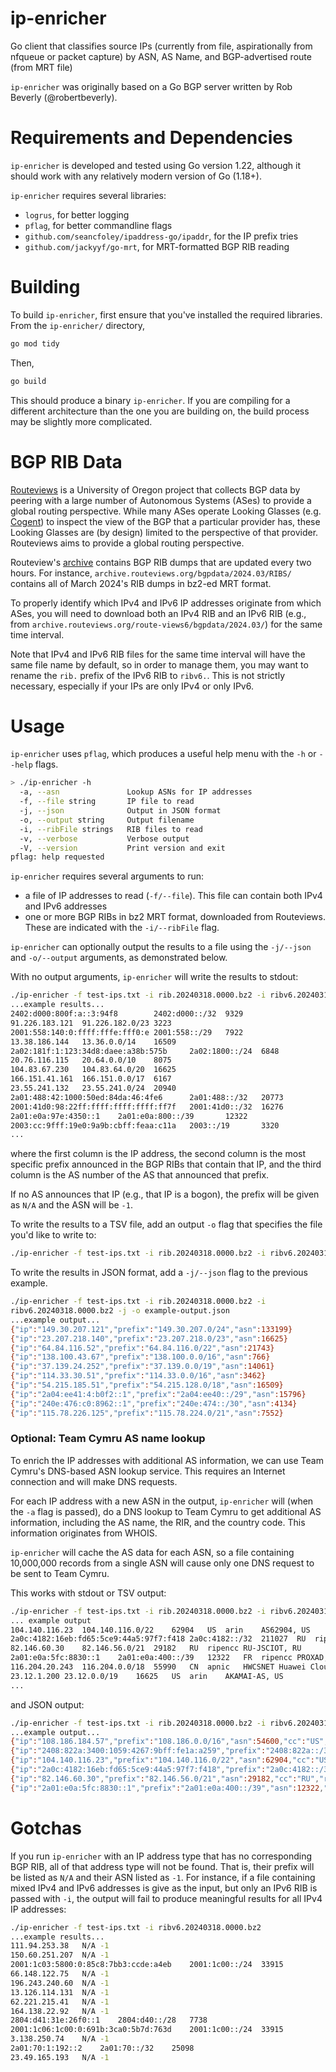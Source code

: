 # ip-enricher

Go client that classifies source IPs (currently from file, aspirationally from
nfqueue or packet capture) by ASN, AS Name, and BGP-advertised route (from MRT
file)

`ip-enricher` was originally based on a Go BGP server written by Rob Beverly
(@robertbeverly).

# Requirements and Dependencies

`ip-enricher` is developed and tested using Go version 1.22, although it should
work with any relatively modern version of Go (1.18+).

`ip-enricher` requires several libraries:

- `logrus`, for better logging
- `pflag`, for better commandline flags
- `github.com/seancfoley/ipaddress-go/ipaddr`, for the IP prefix tries 
- `github.com/jackyyf/go-mrt`, for MRT-formatted BGP RIB reading

# Building

To build `ip-enricher`, first ensure that you've installed the required libraries. From the `ip-enricher/` directory,

```bash
go mod tidy
```

Then, 

```bash
go build
```

This should produce a binary `ip-enricher`. If you are compiling for a different
architecture than the one you are building on, the build process may be slightly
more complicated.

# BGP RIB Data

[Routeviews](https://www.routeviews.org/) is a University of Oregon project that
collects BGP data by peering with a large number of Autonomous Systems (ASes) to
provide a global routing perspective. While many ASes operate Looking Glasses
(e.g. [Cogent](https://www.cogentco.com/en/looking-glass)) to inspect the view
of the BGP that a particular provider has, these Looking Glasses are (by design)
limited to the perspective of that provider. Routeviews aims to provide a global
routing perspective.

Routeview's [archive](https://archive.routeviews.org) contains BGP RIB dumps
that are updated every two hours. For instance, `archive.routeviews.org/bgpdata/2024.03/RIBS/` contains all of March 2024's RIB dumps in bz2-ed MRT format.

To properly identify which IPv4 and IPv6 IP addresses originate from which ASes,
you will need to download both an IPv4 RIB and an IPv6 RIB (e.g., from
`archive.routeviews.org/route-views6/bgpdata/2024.03/`) for the same time
interval.

Note that IPv4 and IPv6 RIB files for the same time interval will have the same
file name by default, so in order to manage them, you may want to rename the
`rib.` prefix of the IPv6 RIB to `ribv6.`. This is not strictly necessary,
especially if your IPs are only IPv4 or only IPv6.

# Usage

`ip-enricher` uses `pflag`, which produces a useful help menu with the `-h` or
`--help` flags.  

```bash
> ./ip-enricher -h
  -a, --asn               Lookup ASNs for IP addresses
  -f, --file string       IP file to read
  -j, --json              Output in JSON format
  -o, --output string     Output filename
  -i, --ribFile strings   RIB files to read
  -v, --verbose           Verbose output
  -V, --version           Print version and exit
pflag: help requested
```

`ip-enricher` requires several arguments to run:

- a file of IP addresses to read (`-f/--file`). This file can contain both IPv4
and IPv6 addresses
- one or more BGP RIBs in bz2 MRT format, downloaded from Routeviews. These are
indicated with the `-i/--ribFile` flag.

`ip-enricher` can optionally output the results to a file using the `-j/--json` and `-o/--output` arguments, as demonstrated below.

With no output arguments, `ip-enricher` will write the results to stdout:

```bash
./ip-enricher -f test-ips.txt -i rib.20240318.0000.bz2 -i ribv6.20240318.0000.bz2
...example results...
2402:d000:800f:a::3:94f8        2402:d000::/32  9329                    
91.226.183.121  91.226.182.0/23 3223                    
2001:558:140:0:ffff:fffe:fff0:e 2001:558::/29   7922                    
13.38.186.144   13.36.0.0/14    16509                   
2a02:181f:1:123:34d8:daee:a38b:575b     2a02:1800::/24  6848                    
20.76.116.115   20.64.0.0/10    8075                    
104.83.67.230   104.83.64.0/20  16625                   
166.151.41.161  166.151.0.0/17  6167                    
23.55.241.132   23.55.241.0/24  20940                   
2a01:488:42:1000:50ed:84da:46:4fe6      2a01:488::/32   20773                   
2001:41d0:98:22ff:ffff:ffff:ffff:ff7f   2001:41d0::/32  16276                   
2a01:e0a:97e:4350::1    2a01:e0a:800::/39       12322                   
2003:cc:9fff:19e0:9a9b:cbff:feaa:c11a   2003::/19       3320      
...
```

where the first column is the IP address, the second column is the most specific
prefix announced in the BGP RIBs that contain that IP, and the third column is
the AS number of the AS that announced that prefix.

If no AS announces that IP (e.g., that IP is a bogon), the prefix will be given
as `N/A` and the ASN will be `-1`.

To write the results to a TSV file, add an output `-o` flag that specifies the
file you'd like to write to:

```bash
./ip-enricher -f test-ips.txt -i rib.20240318.0000.bz2 -i ribv6.20240318.0000.bz2 -o example-output.tsv
```

To write the results in JSON format, add a `-j/--json` flag to the previous
example. 

```bash
./ip-enricher -f test-ips.txt -i rib.20240318.0000.bz2 -i
ribv6.20240318.0000.bz2 -j -o example-output.json
...example output...
{"ip":"149.30.207.121","prefix":"149.30.207.0/24","asn":133199}
{"ip":"23.207.218.140","prefix":"23.207.218.0/23","asn":16625}
{"ip":"64.84.116.52","prefix":"64.84.116.0/22","asn":21743}
{"ip":"138.100.43.67","prefix":"138.100.0.0/16","asn":766}
{"ip":"37.139.24.252","prefix":"37.139.0.0/19","asn":14061}
{"ip":"114.33.30.51","prefix":"114.33.0.0/16","asn":3462}
{"ip":"54.215.185.51","prefix":"54.215.128.0/18","asn":16509}
{"ip":"2a04:ee41:4:b0f2::1","prefix":"2a04:ee40::/29","asn":15796}
{"ip":"240e:476:c0:8962::1","prefix":"240e:474::/30","asn":4134}
{"ip":"115.78.226.125","prefix":"115.78.224.0/21","asn":7552}
```

### Optional: Team Cymru AS name lookup

To enrich the IP addresses with additional AS information, we can use Team
Cymru's DNS-based ASN lookup service. This requires an Internet connection and
will make DNS requests.

For each IP address with a new ASN in the output, `ip-enricher` will (when the
`-a` flag is passed), do a DNS lookup to Team Cymru to get additional AS
information, including the AS name, the RIR, and the country code. This
information originates from WHOIS.

`ip-enricher` will cache the AS data for each ASN, so a file containing
10,000,000 records from a single ASN will cause only one DNS request to be sent
to Team Cymru.

This works with stdout or TSV output:
```bash
./ip-enricher -f test-ips.txt -i rib.20240318.0000.bz2 -i ribv6.20240318.0000.bz2 -o example-output.tsv -a
... example output
104.140.116.23	104.140.116.0/22	62904	US	arin	AS62904, US
2a0c:4182:16eb:fd65:5ce9:44a5:97f7:f418	2a0c:4182::/32	211027	RU	ripencc	RACKTECH, RU
82.146.60.30	82.146.56.0/21	29182	RU	ripencc	RU-JSCIOT, RU
2a01:e0a:5fc:8830::1	2a01:e0a:400::/39	12322	FR	ripencc	PROXAD, FR
116.204.20.243	116.204.0.0/18	55990	CN	apnic	HWCSNET Huawei Cloud Service data center, CN
23.12.1.200	23.12.0.0/19	16625	US	arin	AKAMAI-AS, US
...
```

and JSON output:

```bash
./ip-enricher -f test-ips.txt -i rib.20240318.0000.bz2 -i ribv6.20240318.0000.bz2 -j -o example-output-asn.json -a
...example output...
{"ip":"108.186.184.57","prefix":"108.186.0.0/16","asn":54600,"cc":"US","rir":"arin","name":"PEG-SV, US"}
{"ip":"2408:822a:3400:1059:4267:9bff:fe1a:a259","prefix":"2408:822a::/32","asn":4837,"cc":"CN","rir":"apnic","name":"CHINA169-BACKBONE CHINA UNICOM China169 Backbone, CN"}
{"ip":"104.140.116.23","prefix":"104.140.116.0/22","asn":62904,"cc":"US","rir":"arin","name":"AS62904, US"}
{"ip":"2a0c:4182:16eb:fd65:5ce9:44a5:97f7:f418","prefix":"2a0c:4182::/32","asn":211027,"cc":"RU","rir":"ripencc","name":"RACKTECH, RU"}
{"ip":"82.146.60.30","prefix":"82.146.56.0/21","asn":29182,"cc":"RU","rir":"ripencc","name":"RU-JSCIOT, RU"}
{"ip":"2a01:e0a:5fc:8830::1","prefix":"2a01:e0a:400::/39","asn":12322,"cc":"FR","rir":"ripencc","name":"PROXAD, FR"}

```

# Gotchas

If you run `ip-enricher` with an IP address type that has no corresponding BGP
RIB, all of that address type will not be found. That is, their prefix will be
listed as `N/A` and their ASN listed as `-1`. For instance, if a file containing
mixed IPv4 and IPv6 addresses is give as the input, but only an IPv6 RIB is
passed with `-i`, the output will fail to produce meaningful results for all
IPv4 IP addresses:

```bash
./ip-enricher -f test-ips.txt -i ribv6.20240318.0000.bz2
...example results...
111.94.253.38	N/A	-1			
150.60.251.207	N/A	-1			
2001:1c03:5800:0:85c8:7bb3:ccde:a4eb	2001:1c00::/24	33915			
66.148.122.75	N/A	-1			
196.243.240.60	N/A	-1			
13.126.114.131	N/A	-1			
62.221.215.41	N/A	-1			
164.138.22.92	N/A	-1			
2804:d41:31e:26f0::1	2804:d40::/28	7738			
2001:1c06:1c00:0:691b:3ca0:5b7d:763d	2001:1c00::/24	33915			
3.138.250.74	N/A	-1			
2a01:70:1:192::2	2a01:70::/32	25098			
23.49.165.193	N/A	-1	
```
